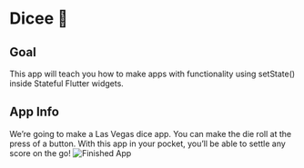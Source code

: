 # Dicee 🎲

## Goal
This app will teach you how to make apps with functionality using setState() inside Stateful Flutter widgets.


## App Info
We’re going to make a Las Vegas dice app. You can make the die roll at the press of a button. With this app in your pocket, you’ll be able to settle any score on the go!
![Finished App](https://github.com/londonappbrewery/Images/blob/master/dicee-demo.gif)

